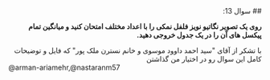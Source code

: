 
<div dir="rtl">
## سوال 13:

**روی یک تصویر نگاتیو نویز فلفل نمکی را با اعداد مختلف امتحان کنید و میانگین تمام پیکسل های آن را در یک جدول خروجی دهید.**

</div>

<div dir="rtl">
</div>

<div dir="rtl">
با تشکر از آقای "سید احمد داوود موسوی و خانم نسترن ملک پور" که فایل و توضیحات کامل این سوال رو در اختیار من گذاشتن
</div>
@arman-ariamehr,@nastaranm57 
